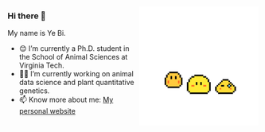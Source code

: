 <p align="left">
<img src="https://github.com/yebigithub/yebigithub/blob/main/IMG_0727.GIF" align="right">
  
<p align="left">

### Hi there 👋
My name is Ye Bi.
 - 😊 I’m currently a Ph.D. student in the School of Animal Sciences at Virginia Tech.  
 - 🌱🐮 I’m currently working on animal data science and plant quantitative genetics.  
 - 📫 Know more about me: [My personal website](https://yebigithub.github.io/)  

</p> 

